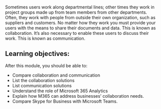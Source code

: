 Sometimes users work along departmental lines; other times they work in project groups made up from team members from other departments. Often, they work with people from outside their own organization, such as suppliers and customers.
No matter how they work you must provide your users with the means to share their documents and data. This is known as collaboration. It’s also necessary to enable these users to discuss their work. This is known as communication. 

## Learning objectives: 

After this module, you should be able to:
- Compare collaboration and communication
- List the collaboration solutions
- List communication solutions
- Understand the role of Microsoft 365 Analytics
- Explain how M365 can address businesses’ collaboration needs.
- Compare Skype for Business with Microsoft Teams.